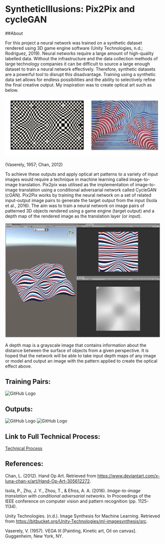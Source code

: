 # SyntheticIllusions: Pix2Pix and cycleGAN

##About

For this project a neural network was trained on a synthetic dataset rendered using 3D game engine software (Unity Technologies, n.d.; Rodriguez, 2019). Neural networks require a large amount of high-quality labelled data. Without the infrastructure and the data collection methods of large technology companies it can be difficult to source a large enough dataset to train a neural network effectively. Therefore, synthetic datasets are a powerful tool to disrupt this disadvantage. Training using a synthetic data set allows for endless possibilities and the ability to selectively refine the final creative output. My inspiration was to create optical art such as below.

![GitHub Logo](/images/OpArt.png)

(Vaserely, 1957; Chan, 2012)

To achieve these outputs and apply optical art patterns to a variety of input images would require a technique in machine learning called image-to-image translation. Pix2pix was utilised as the implementation of image-to-image translation using a conditional adversarial network called CycleGAN (cGAN). Pix2Pix works by training the neural network on a set of related input-output image pairs to generate the target output from the input (Isola et al., 2016).  The aim was to train a neural network on image pairs of patterned 3D objects rendered using a game engine (target output) and a depth map of the rendered image as the translation layer (or input). 

![GitHub Logo](/images/ImageGeneration.png)

A depth map is a grayscale image that contains information about the distance between the surface of objects from a given perspective. It is hoped that the network will be able to take input depth maps of any image or model and output an image with the pattern applied to create the optical effect above. 

## Training Pairs:

![GitHub Logo](/images/depthpairs.gif)

## Outputs:

![GitHub Logo](/images/head.gif) ![GitHub Logo](/images/hand.gif)

## Link to Full Technical Process:

[Technical Process](https://senpai55.github.io/SyntheticIllusions_pix2pix_cycleGAN/ "Technical Process")

## References:

Chan, L. (2012). Hand Op Art. Retrieved from https://www.deviantart.com/x-luna-chan-x/art/Hand-Op-Art-305612272.

Isola, P., Zhu, J. Y., Zhou, T., & Efros, A. A. (2016). *Image-to-image translation with conditional adversarial networks*. In Proceedings of the IEEE conference on computer vision and pattern recognition (pp. 1125-1134).

Unity Technologies. (n.d.). Image Synthesis for Machine Learning. Retrieved from https://bitbucket.org/Unity-Technologies/ml-imagesynthesis/src.

Vaserely, V. (1957). VEGA III [Painting, Kinetic art, Oil on canvas]. Guggenheim, New York, NY.
